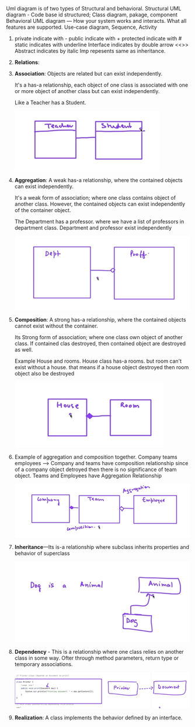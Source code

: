 Uml diagram is of two types of Structural and behavioral.
Structural UML diagram - Code base id structured; Class diagram, pakage, component
Behavioral UML diagram — How your system works and interacts. What all features are supported. Use-case diagram, Sequence, Activity  


1. private indicate with - 
   public indicate with + 
   protected indicate with # 
    static indicates with underline
    Interface indicates by double arrow <<>>
    Abstract indicates by italic
    Imp repesents same as inheritance.
2. **Relations**:
3. **Association**: Objects are related but can exist independently.

    It's a has-a relationship, each object of one class is associated with one or more object of another class but can exist independently.

    Like a Teacher has a Student.

    ![Association.PNG](../../resources/Association.PNG)
4.  **Aggregation**: A weak has-a relationship, where the contained objects can exist independently.

    It's a weak form of association; where one class contains object of another class. However, the contained objects can exist independently of the container object.

    The Department has a professor. where we have a list of professors in department class. Department and professor exist independently
    
    ![aggregation.PNG](../../resources/aggregation.PNG)
5. **Composition**: A strong has-a relationship, where the contained objects cannot exist without the container.

    Its Strong form of association; where one class own object of another class. If contained clas destroyed, then contained object are destroyed as well.

    Example House and rooms. House class has-a rooms. but room can't exist without a house. that means if a house object destroyed then room object also be destroyed

   ![composition.PNG](../../resources/composition.PNG)
6. Example of aggregation and composition together.
   Company teams employees --> Company and teams have composition relationship since of a company object detroyed then there is no significance of team object.
                   Teams and Employees have Aggregation Relationship

    ![compositionAggregation.PNG](../../resources/compositionAggregation.PNG)
7. **Inheritance**—Its is-a relationship where subclass inherits properties and behavior of superclass

    ![inheritancereprestation.png](../../resources/inheritancereprestation.png)
8. **Dependency** - This is a relationship where one class relies on another class in some way. Ofter through method parameters, return type or temporary associations.

    ![Dependency.PNG](../../resources/Dependency.PNG)
9. **Realization**: A class implements the behavior defined by an interface.
 
